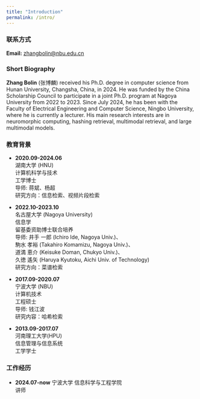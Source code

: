 ```yaml
---
title: "Introduction"
permalink: /intro/
---
```


### 联系方式
**Email:** zhangbolin@nbu.edu.cn

### Short Biography
**Zhang Bolin** (张博麟) received his Ph.D. degree in computer science from Hunan University, Changsha, China, in 2024. He was funded by the China Scholarship Council to participate in a joint Ph.D. program at Nagoya University from 2022 to 2023. Since July 2024, he has been with the Faculty of Electrical Engineering and Computer Science, Ningbo University, where he is currently a lecturer. His main research interests are in neuromorphic computing, hashing retrieval, multimodal retrieval, and large multimodal models.

### 教育背景
* **2020.09-2024.06**\
湖南大学 (HNU)\
计算机科学与技术\
工学博士\
导师: 蒋斌、杨超\
研究方向：信息检索、视频片段检索

* **2022.10-2023.10**\
名古屋大学 (Nagoya University)\
信息学\
留基委资助博士联合培养\
导师: 井手 一郎 (Ichiro Ide, Nagoya Univ.)、\
駒水 孝裕 (Takahiro Komamizu, Nagoya Univ.)、\
道満 恵介 (Keisuke Doman, Chukyo Univ.)、\
久徳 遙矢 (Haruya Kyutoku, Aichi Univ. of Technology)\
研究方向：菜谱检索


* **2017.09-2020.07**\
宁波大学 (NBU)\
计算机技术\
工程硕士\
导师: 钱江波\
研究内容：哈希检索


* **2013.09-2017.07**\
河南理工大学(HPU)\
信息管理与信息系统\
工学学士


### 工作经历
* **2024.07-now**
宁波大学 信息科学与工程学院\
讲师

